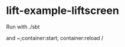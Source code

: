 lift-example-liftscreen
===================================

Run with
	./sbt

and
	~;container:start; container:reload /

